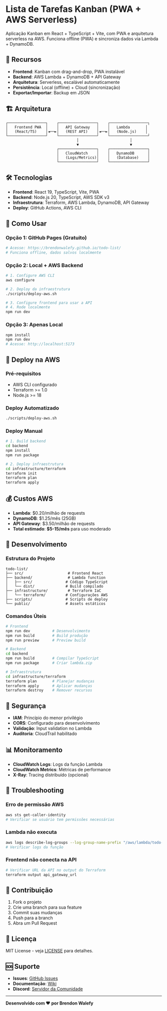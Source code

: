 # Lista de Tarefas Kanban (PWA + AWS Serverless)

Aplicação Kanban em React + TypeScript + Vite, com PWA e arquitetura serverless na AWS. Funciona offline (PWA) e sincroniza dados via Lambda + DynamoDB.

## 🚀 Recursos

- **Frontend**: Kanban com drag-and-drop, PWA instalável
- **Backend**: AWS Lambda + DynamoDB + API Gateway
- **Arquitetura**: Serverless, escalável automaticamente
- **Persistência**: Local (offline) + Cloud (sincronização)
- **Exportar/Importar**: Backup em JSON

## 🏗️ Arquitetura

```
┌─────────────────┐    ┌─────────────────┐    ┌─────────────────┐
│   Frontend PWA  │    │   API Gateway   │    │   Lambda       │
│   (React/TS)    │◄──►│   (REST API)    │◄──►│   (Node.js)    │
└─────────────────┘    └─────────────────┘    └─────────────────┘
                                │                       │
                                ▼                       ▼
                       ┌─────────────────┐    ┌─────────────────┐
                       │   CloudWatch    │    │   DynamoDB      │
                       │   (Logs/Metrics)│    │   (Database)    │
                       └─────────────────┘    └─────────────────┘
```

## 🛠️ Tecnologias

- **Frontend**: React 19, TypeScript, Vite, PWA
- **Backend**: Node.js 20, TypeScript, AWS SDK v3
- **Infraestrutura**: Terraform, AWS Lambda, DynamoDB, API Gateway
- **Deploy**: GitHub Actions, AWS CLI

## 📱 Como Usar

### Opção 1: GitHub Pages (Gratuito)
```bash
# Acesse: https://brendonwalefy.github.io/todo-list/
# Funciona offline, dados salvos localmente
```

### Opção 2: Local + AWS Backend
```bash
# 1. Configure AWS CLI
aws configure

# 2. Deploy da infraestrutura
./scripts/deploy-aws.sh

# 3. Configure frontend para usar a API
# 4. Rode localmente
npm run dev
```

### Opção 3: Apenas Local
```bash
npm install
npm run dev
# Acesse: http://localhost:5173
```

## 🚀 Deploy na AWS

### Pré-requisitos
- AWS CLI configurado
- Terraform >= 1.0
- Node.js >= 18

### Deploy Automatizado
```bash
./scripts/deploy-aws.sh
```

### Deploy Manual
```bash
# 1. Build backend
cd backend
npm install
npm run package

# 2. Deploy infraestrutura
cd infrastructure/terraform
terraform init
terraform plan
terraform apply
```

## 💰 Custos AWS

- **Lambda**: $0.20/milhão de requests
- **DynamoDB**: $1.25/mês (25GB)
- **API Gateway**: $3.50/milhão de requests
- **Total estimado**: **$5-15/mês** para uso moderado

## 🔧 Desenvolvimento

### Estrutura do Projeto
```
todo-list/
├── src/                    # Frontend React
├── backend/                # Lambda function
│   ├── src/               # Código TypeScript
│   └── dist/              # Build compilado
├── infrastructure/         # Terraform IaC
│   └── terraform/         # Configurações AWS
├── scripts/               # Scripts de deploy
└── public/                # Assets estáticos
```

### Comandos Úteis
```bash
# Frontend
npm run dev          # Desenvolvimento
npm run build        # Build produção
npm run preview      # Preview build

# Backend
cd backend
npm run build        # Compilar TypeScript
npm run package      # Criar lambda.zip

# Infraestrutura
cd infrastructure/terraform
terraform plan       # Planejar mudanças
terraform apply      # Aplicar mudanças
terraform destroy    # Remover recursos
```

## 🔐 Segurança

- **IAM**: Princípio do menor privilégio
- **CORS**: Configurado para desenvolvimento
- **Validação**: Input validation no Lambda
- **Auditoria**: CloudTrail habilitado

## 📊 Monitoramento

- **CloudWatch Logs**: Logs da função Lambda
- **CloudWatch Metrics**: Métricas de performance
- **X-Ray**: Tracing distribuído (opcional)

## 🚨 Troubleshooting

### Erro de permissão AWS
```bash
aws sts get-caller-identity
# Verificar se usuário tem permissões necessárias
```

### Lambda não executa
```bash
aws logs describe-log-groups --log-group-name-prefix "/aws/lambda/todo-list"
# Verificar logs da função
```

### Frontend não conecta na API
```bash
# Verificar URL da API no output do Terraform
terraform output api_gateway_url
```

## 🤝 Contribuição

1. Fork o projeto
2. Crie uma branch para sua feature
3. Commit suas mudanças
4. Push para a branch
5. Abra um Pull Request

## 📄 Licença

MIT License - veja [LICENSE](LICENSE) para detalhes.

## 🆘 Suporte

- **Issues**: [GitHub Issues](https://github.com/BrendonWalefy/todo-list/issues)
- **Documentação**: [Wiki](https://github.com/BrendonWalefy/todo-list/wiki)
- **Discord**: [Servidor da Comunidade](link-discord)

---

**Desenvolvido com ❤️ por Brendon Walefy**

